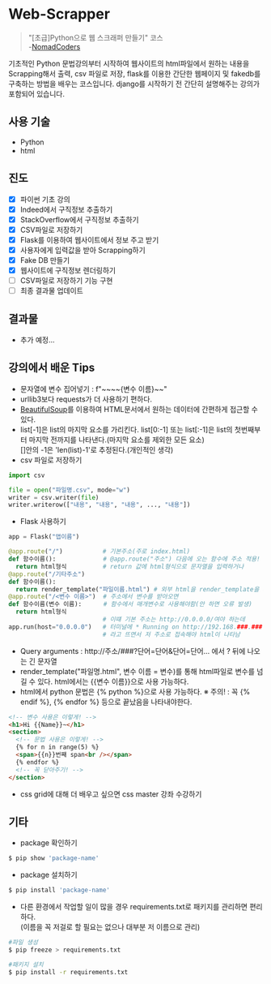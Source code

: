# Web-Scrapper

> "[초급]Python으로 웹 스크래퍼 만들기" 코스<br/> -[NomadCoders](https://www.nomadcoders.co)

기초적인 Python 문법강의부터 시작하여 웹사이트의 html파일에서 원하는 내용을 Scrapping해서 출력, csv 파일로 저장, flask를 이용한 간단한 웹페이지 및 fakedb를 구축하는 방법을 배우는 코스입니다. django를 시작하기 전 간단히 설명해주는 강의가 포함되어 있습니다.

## 사용 기술

- Python
- html

## 진도

- [x] 파이썬 기초 강의
- [x] Indeed에서 구직정보 추출하기
- [x] StackOverflow에서 구직정보 추출하기
- [x] CSV파일로 저장하기
- [x] Flask를 이용하여 웹사이트에서 정보 주고 받기
- [x] 사용자에게 입력값을 받아 Scrapping하기
- [x] Fake DB 만들기
- [x] 웹사이트에 구직정보 렌더링하기
- [ ] CSV파일로 저장하기 기능 구현
- [ ] 최종 결과물 업데이트

## 결과물

- 추가 예정...

## 강의에서 배운 Tips

- 문자열에 변수 집어넣기 : f"~~~~{변수 이름}~~"
- urllib3보다 requests가 더 사용하기 편하다.
- [BeautifulSoup](https://www.crummy.com/software/BeautifulSoup/bs4/doc/)를 이용하여 HTML문서에서 원하는 데이터에 간편하게 접근할 수 있다.
- list[-1]은 list의 마지막 요소를 가리킨다. list[0:-1] 또는 list[:-1]은 list의 첫번째부터 마지막 전까지를 나타낸다.(마지막 요소를 제외한 모든 요소)<br/>[]안의 -1은 'len(list)-1'로 추정된다.(개인적인 생각)
- csv 파일로 저장하기

```python
import csv

file = open("파일명.csv", mode="w")
writer = csv.writer(file)
writer.writerow(["내용", "내용", "내용", ..., "내용"])
```

- Flask 사용하기

```python
app = Flask("앱이름")

@app.route("/")           # 기본주소(주로 index.html)
def 함수이름():             # @app.route("주소") 다음에 오는 함수에 주소 적용!
  return html형식          # return 값에 html형식으로 문자열을 입력하거나
@app.route("/기타주소")
def 함수이름():
  return render_template("파일이름.html") # 외부 html을 render_template을 사용해 불러올 수 있음.
@app.route("/<변수 이름>")  # 주소에서 변수를 받아오면
def 함수이름(변수 이름):      # 함수에서 매개변수로 사용해야함(안 하면 오류 발생)
  return html형식
                          # 이떄 기본 주소는 http://0.0.0.0/여야 하는데
app.run(host="0.0.0.0")   # 터미널에 * Running on http://192.168.###.###:5000/
                          # 라고 뜨면서 저 주소로 접속해야 html이 나타남
```

- Query arguments : http://주소/###?단어=단어&단어=단어... 에서 ? 뒤에 나오는 긴 문자열
- render_template("파일명.html", 변수 이름 = 변수)를 통해 html파일로 변수를 넘길 수 있다. html에서는 {{변수 이름}}으로 사용 가능하다.
- html에서 python 문법은 {% python %}으로 사용 가능하다. ※ 주의! : 꼭 {% endif %}, {% endfor %} 등으로 끝났음을 나타내야한다.

```html
<!-- 변수 사용은 이렇게! -->
<h1>Hi {{Name}}~</h1>
<section>
  <!-- 문법 사용은 이렇게! -->
  {% for n in range(5) %}
  <span>{{n}}번째 span<br /></span>
  {% endfor %}
  <!-- 꼭 닫아주기! -->
</section>
```

- css grid에 대해 더 배우고 싶으면 css master 강좌 수강하기

## 기타

- package 확인하기

```sh
$ pip show 'package-name'
```

- package 설치하기

```sh
$ pip install 'package-name'
```

- 다른 환경에서 작업할 일이 많을 경우 requirements.txt로 패키지를 관리하면 편리하다.<br/>(이름을 꼭 저걸로 할 필요는 없으나 대부분 저 이름으로 관리)

```sh
#파일 생성
$ pip freeze > requirements.txt

#패키지 설치
$ pip install -r requirements.txt
```
